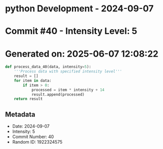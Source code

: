 ﻿# python Development - 2024-09-07
# Commit #40 - Intensity Level: 5
# Generated on: 2025-06-07 12:08:22
```python
def process_data_40(data, intensity=5):
    '''Process data with specified intensity level'''
    result = []
    for item in data:
        if item > 0:
            processed = item * intensity + 14
            result.append(processed)
    return result
```
## Metadata
- Date: 2024-09-07
- Intensity: 5
- Commit Number: 40
- Random ID: 1922324575
